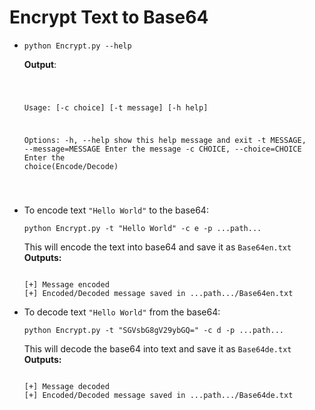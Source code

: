 # Encrypt Text to Base64
<ul>
<li>
<pre><code>python Encrypt.py --help
</code></pre>
<strong>Output</strong>:
<pre><code>

Usage:  [-c choice] [-t message] [-h help]

Options:
  -h,          --help              show this help message and exit
  -t MESSAGE,  --message=MESSAGE   Enter the message
  -c CHOICE,   --choice=CHOICE     Enter the choice(Encode/Decode)
                        
</code></pre>
</li>
<li>To encode text <code>"Hello World"</code> to the base64:
<pre><code>python Encrypt.py -t "Hello World" -c e -p ...path...
</code></pre>
This will encode the text into base64 and save it as <code>Base64en.txt</code><br>
<strong>Outputs:</strong>
<pre><code>
[+] Message encoded
[+] Encoded/Decoded message saved in ...path.../Base64en.txt
</code></pre>

</li>
<li>To decode text <code>"Hello World"</code> from the base64:
<pre><code>python Encrypt.py -t "SGVsbG8gV29ybGQ=" -c d -p ...path...
</code></pre>
This will decode the base64 into text and save it as <code>Base64de.txt</code><br>
<strong>Outputs:</strong>
<pre><code>
[+] Message decoded
[+] Encoded/Decoded message saved in ...path.../Base64de.txt
</code></pre>
</ul>
